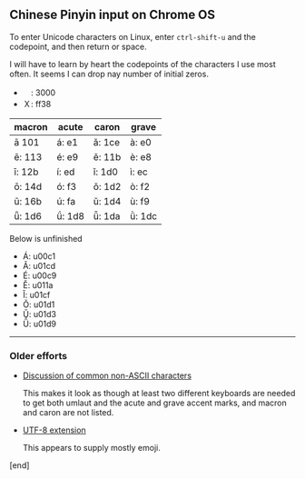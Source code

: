 ## Chinese Pinyin input on Chrome OS

To enter Unicode characters on Linux, enter `ctrl-shift-u` and the codepoint, and then return or space.

I will have to learn by heart the codepoints of the characters I use most often. It seems I can drop nay number of initial zeros.

 * 　: 3000
 * Ｘ: ff38

| macron | acute | caron | grave |
|--------|-------|-------|-------|
| ā 101 | á: e1 | ǎ: 1ce | à: e0
| ē: 113 | é: e9 | ě: 11b | è: e8
| ī: 12b | í: ed | ǐ: 1d0 | ì: ec
| ō: 14d | ó: f3 | ǒ: 1d2 | ò: f2
| ū: 16b | ú: fa | ǔ: 1d4 | ù: f9
| ǖ: 1d6 | ǘ: 1d8 | ǚ: 1da | ǜ: 1dc

Below is unfinished

 * Á: u00c1
 * Ǎ: u01cd
 * É: u00c9
 * Ě: u011a
 * Ǐ: u01cf
 * Ǒ: u01d1
 * Ǔ: u01d3
 * Ǚ: u01d9

---

### Older efforts

 * [Discussion of common non-ASCII characters](http://sites.hanovernorwichschools.org/techsupport/howtos/google/chromebook-accent-characters)

   This makes it look as though at least two different keyboards are needed to get both umlaut and the acute and grave accent marks, and macron and caron are not listed.

 * [UTF-8 extension](https://chrome.google.com/webstore/detail/utf-8-and-unicode-charact/fcemphgmjnjpmmdhcedhjiegickfbiia/related?hl=en)

   This appears to supply mostly emoji.



[end]
